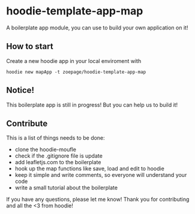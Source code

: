 # hoodie-template-app-map

A boilerplate app module, you can use to build your own application on it!

## How to start
Create a new hoodie app in your local enviroment with

````
hoodie new mapApp -t zoepage/hoodie-template-app-map
````

## Notice!
This boilerplate app is still in progress!
But you can help us to build it!

## Contribute
This is a list of things needs to be done:

- clone the hoodie-moufle
- check if the .gitignore file is update
- add leafletjs.com to the boilerplate
- hook up the map functions like save, load and edit to hoodie
- keep it simple and write comments, so everyone will understand your code
- write a small tutorial about the boilerplate


If you have any questions, please let me know!
Thank you for contributing and all the <3 from hoodie!
